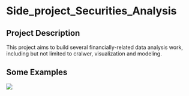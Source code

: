 # Side_project_Securities_Analysis

## Project Description
This project aims to build several financially-related data analysis work, including but not limited to cralwer, visualization and modeling.

## Some Examples

<img src="https://github.com/lwkuant/Side_project_Securities_Analysis/blob/master/Visualization/example_20080301_20180301.png">

